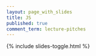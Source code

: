 ```yaml
---
layout: page_with_slides
title: JS
published: true
comment_term: lecture-pitches
---
```


{% include slides-toggle.html %}
